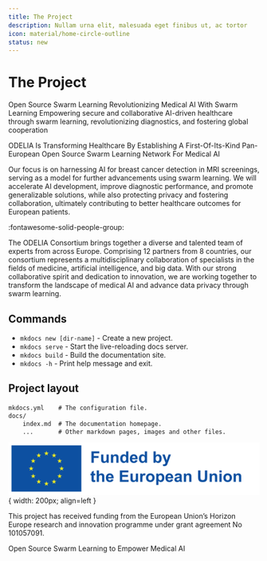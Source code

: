```yaml
---
title: The Project
description: Nullam urna elit, malesuada eget finibus ut, ac tortor
icon: material/home-circle-outline
status: new 
---
```


# The Project

Open Source Swarm Learning
Revolutionizing Medical AI
With Swarm Learning
Empowering secure and collaborative AI-driven healthcare through swarm learning, revolutionizing diagnostics, and fostering global cooperation

ODELIA Is Transforming Healthcare By Establishing A First-Of-Its-Kind Pan-European Open Source Swarm Learning Network For Medical AI

Our focus is on harnessing AI for breast cancer detection in MRI screenings, serving as a model for further advancements using swarm learning. We will accelerate AI development, improve diagnostic performance, and promote generalizable solutions, while also protecting privacy and fostering collaboration, ultimately contributing to better healthcare outcomes for European patients.

:fontawesome-solid-people-group: 

The ODELIA Consortium brings together a diverse and talented team of experts from across Europe. Comprising 12 partners from 8 countries, our consortium represents a multidisciplinary collaboration of specialists in the fields of medicine, artificial intelligence, and big data. With our strong collaborative spirit and dedication to innovation, we are working together to transform the landscape of medical AI and advance data privacy through swarm learning.

## Commands

* `mkdocs new [dir-name]` - Create a new project.
* `mkdocs serve` - Start the live-reloading docs server.
* `mkdocs build` - Build the documentation site.
* `mkdocs -h` - Print help message and exit.

## Project layout

    mkdocs.yml    # The configuration file.
    docs/
        index.md  # The documentation homepage.
        ...       # Other markdown pages, images and other files.


![Funded by the Erupean Union](assets/images/eu_funding.png){ width: 200px; align=left }

This project has received funding from the European Union’s Horizon Europe research and innovation programme under grant agreement No 101057091.


Open Source Swarm Learning to Empower Medical AI


<div class="powr-hit-counter" id="e2eaead8_1697388210"></div><script src="https://www.powr.io/powr.js?platform=html"></script>



